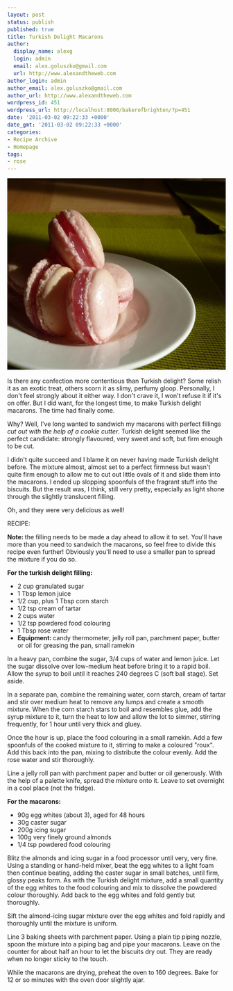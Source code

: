 ```yaml
---
layout: post
status: publish
published: true
title: Turkish Delight Macarons
author:
  display_name: alexg
  login: admin
  email: alex.goluszko@gmail.com
  url: http://www.alexandtheweb.com
author_login: admin
author_email: alex.goluszko@gmail.com
author_url: http://www.alexandtheweb.com
wordpress_id: 451
wordpress_url: http://localhost:8000/bakerofbrighton/?p=451
date: '2011-03-02 09:22:33 +0000'
date_gmt: '2011-03-02 09:22:33 +0000'
categories:
- Recipe Archive
- Homepage
tags:
- rose
---
```

<p><a href="images/2011/03/P1010941-copy.jpg"><img class="alignnone size-medium wp-image-452" title="Turkish delight macarons" src="/images/2011/03/P1010941-copy-620x440.jpg" alt="Turkish delight macarons" width="620" height="440" /></a></p>
<p>Is there any confection more contentious than Turkish delight? Some relish it as an exotic treat, others scorn it as slimy, perfumy gloop. Personally, I don't feel strongly about it either way. I don't crave it, I won't refuse it if it's on offer. But I did want, for the longest time, to make Turkish delight macarons. The time had finally come.</p>
<p>Why? Well, I've long wanted to sandwich my macarons with perfect fillings <em>cut out with the help of a cookie cutter</em>. Turkish delight seemed like the perfect candidate: strongly flavoured, very sweet and soft, but firm enough to be cut.</p>
<p>I didn't quite succeed and I blame it on never having made Turkish delight before. The mixture almost, almost set to a perfect firmness but wasn't quite firm enough to allow me to cut out little ovals of it and slide them into the macarons. I ended up slopping spoonfuls of the fragrant stuff into the biscuits. But the result was, I think, still very pretty, especially as light shone through the slightly translucent filling.</p>
<p>Oh, and they were very delicious as well!</p>
<p>RECIPE:</p>
<p><strong>Note: </strong>the filling needs to be made a day ahead to allow it to set. You'll have more than you need to sandwich the macarons, so feel free to divide this recipe even further! Obviously you'll need to use a smaller pan to spread the mixture if you do so.</p>
<p><strong>For the turkish delight filling:</strong></p>
<ul>
<li>2 cup granulated sugar</li>
<li>1 Tbsp lemon juice</li>
<li>1/2 cup, plus 1 Tbsp corn starch</li>
<li>1/2 tsp cream of tartar</li>
<li>2 cups water</li>
<li>1/2 tsp powdered food colouring</li>
<li>1 Tbsp rose water</li>
<li><strong>Equipment: </strong>candy thermometer, jelly roll pan, parchment paper, butter or oil for greasing the pan, small ramekin</li>
</ul>
<p>In a heavy pan, combine the sugar, 3/4 cups of water and lemon juice. Let the sugar dissolve over low-medium heat before bring it to a rapid boil. Allow the syrup to boil until it reaches 240 degrees C (soft ball stage). Set aside.</p>
<p>In a separate pan, combine the remaining water, corn starch, cream of tartar and stir over medium heat to remove any lumps and create a smooth mixture. When the corn starch stars to boil and resembles glue, add the syrup mixture to it, turn the heat to low and allow the lot to simmer, stirring frequently, for 1 hour until very thick and gluey.</p>
<p>Once the hour is up, place the food colouring in a small ramekin. Add a few spoonfuls of the cooked mixture to it, stirring to make a coloured "roux". Add this back into the pan, mixing to distribute the colour evenly. Add the rose water and stir thoroughly.</p>
<p>Line a jelly roll pan with parchment paper and butter or oil generously. With the help of a palette knife, spread the mixture onto it. Leave to set overnight in a cool place (not the fridge).</p>
<p><strong>For the macarons:</strong></p>
<ul>
<li>90g egg whites (about 3), aged for 48 hours</li>
<li>30g caster sugar</li>
<li>200g icing sugar</li>
<li>100g very finely ground almonds</li>
<li>1/4 tsp powdered food colouring</li>
</ul>
<p>Blitz the almonds and icing sugar in a food processor until very, very fine. Using a standing or hand-held mixer, beat the egg whites to a light foam then continue beating, adding the caster sugar in small batches, until firm, glossy peaks form. As with the Turkish delight mixture, add a small quantity of the egg whites to the food colouring and mix to dissolve the powdered colour thoroughly. Add back to the egg whites and fold gently but thoroughly.</p>
<p>Sift the almond-icing sugar mixture over the egg whites and fold rapidly and thoroughly until the mixture is uniform.</p>
<p>Line 3 baking sheets with parchment paper. Using a plain tip piping nozzle, spoon the mixture into a piping bag and pipe your macarons. Leave on the counter for about half an hour to let the biscuits dry out. They are ready when no longer sticky to the touch.</p>
<p>While the macarons are drying, preheat the oven to 160 degrees. Bake for 12 or so minutes with the oven door slightly ajar. </p>
